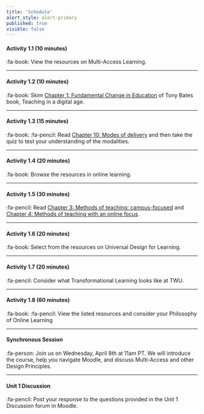 ```yaml
---
title: 'Schedule'
alert_style: alert-primary
published: true
visible: false
---
```



#### Activity 1.1  (10 minutes)
:fa-book: View the resources on Multi-Access Learning.

---
#### Activity 1.2 (10 minutes)
:fa-book: Skim [Chapter 1: Fundamental Change in Education](https://pressbooks.bccampus.ca/teachinginadigitalagev2/part/chapter-1-fundamental-change-in-education/) of Tony Bates book, Teaching in a digital age.

---
#### Activity 1.3  (15 minutes)
:fa-book: :fa-pencil: Read [Chapter 10: Modes of delivery](https://pressbooks.bccampus.ca/teachinginadigitalagev2/part/chapter-10-modes-of-delivery/) and then take the quiz to test your understanding of the modalities.

---
#### Activity 1.4  (20 minutes)
:fa-book: Browse the resources in online learning.

---
#### Activity 1.5  (30 minutes)
:fa-pencil: Read [Chapter 3: Methods of teaching: campus-focused](https://pressbooks.bccampus.ca/teachinginadigitalagev2/part/chapter-4-methods-of-teaching/) and [Chapter 4: Methods of teaching with an online focus](https://pressbooks.bccampus.ca/teachinginadigitalagev2/part/chapter-6-models-for-designing-teaching-and-learning/).

---
#### Activity 1.6  (20 minutes)
:fa-book: Select from the resources on Universal Design for Learning.

---
#### Activity 1.7  (20 minutes)
:fa-pencil: Consider what Transformational Learning looks like at TWU.

---
#### Activity 1.8  (60 minutes)
:fa-book: :fa-pencil: View the listed resources and consider your Philosophy of Online Learning


---
#### Synchronous Session
:fa-person: Join us on Wednesday, April 8th at 11am PT. We will introduce the course, help you navigate Moodle, and discuss Multi-Access and other Design Principles.

---
#### **Unit 1 Discussion**
:fa-pencil: Post your response to the questions provided in the Unit 1 Discussion forum in Moodle.
